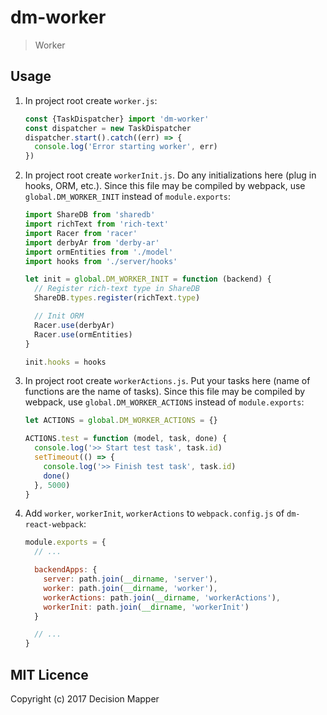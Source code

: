 # dm-worker
> Worker

## Usage

1. In project root create `worker.js`:

    ```js
    const {TaskDispatcher} import 'dm-worker'
    const dispatcher = new TaskDispatcher
    dispatcher.start().catch((err) => {
      console.log('Error starting worker', err)
    })
    ```

2. In project root create `workerInit.js`. Do any initializations here (plug in hooks, ORM, etc.).
Since this file may be compiled by webpack, use `global.DM_WORKER_INIT` instead of `module.exports`:

    ```js
    import ShareDB from 'sharedb'
    import richText from 'rich-text'
    import Racer from 'racer'
    import derbyAr from 'derby-ar'
    import ormEntities from './model'
    import hooks from './server/hooks'

    let init = global.DM_WORKER_INIT = function (backend) {
      // Register rich-text type in ShareDB
      ShareDB.types.register(richText.type)

      // Init ORM
      Racer.use(derbyAr)
      Racer.use(ormEntities)
    }

    init.hooks = hooks
    ```

3. In project root create `workerActions.js`. Put your tasks here (name of functions are the name of tasks).
Since this file may be compiled by webpack, use `global.DM_WORKER_ACTIONS` instead of `module.exports`:

    ```js
    let ACTIONS = global.DM_WORKER_ACTIONS = {}

    ACTIONS.test = function (model, task, done) {
      console.log('>> Start test task', task.id)
      setTimeout(() => {
        console.log('>> Finish test task', task.id)
        done()
      }, 5000)
    }
    ```

4. Add `worker`, `workerInit`, `workerActions` to `webpack.config.js` of `dm-react-webpack`:

    ```js
    module.exports = {   
      // ...
   
      backendApps: {
        server: path.join(__dirname, 'server'),
        worker: path.join(__dirname, 'worker'),
        workerActions: path.join(__dirname, 'workerActions'),
        workerInit: path.join(__dirname, 'workerInit')     
      }
   
      // ...   
    }
    ```

## MIT Licence

Copyright (c) 2017 Decision Mapper
